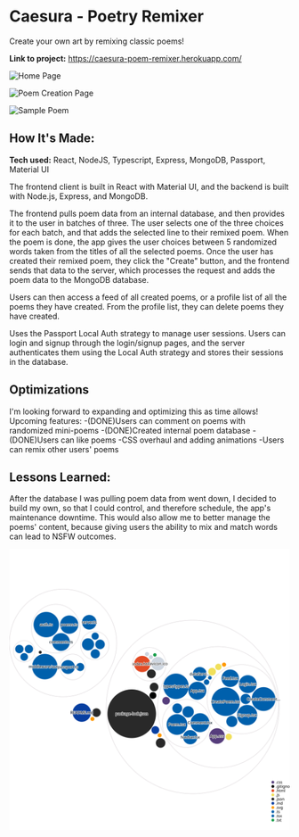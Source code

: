 # Caesura - Poetry Remixer
Create your own art by remixing classic poems!

**Link to project:** https://caesura-poem-remixer.herokuapp.com/

![Home Page](https://i.ibb.co/WFTxLhg/Caesura2.png)

![Poem Creation Page](https://i.ibb.co/rt1Tm2F/Caesura1.png)

![Sample Poem](https://i.ibb.co/TWFvFDC/Caesura3.png)

## How It's Made:

**Tech used:** React, NodeJS, Typescript, Express, MongoDB, Passport, Material UI

The frontend client is built in React with Material UI, and the backend is built with Node.js, Express, and MongoDB. 

The frontend pulls poem data from an internal database, and then provides it to the user in batches of three. The user selects one of the three choices for each batch, and that adds the selected line to their remixed poem. When the poem is done, the app gives the user choices between 5 randomized words taken from the titles of all the selected poems. Once the user has created their remixed poem, they click the "Create" button, and the frontend sends that data to the server, which processes the request and adds the poem data to the MongoDB database. 

Users can then access a feed of all created poems, or a profile list of all the poems they have created. From the profile list, they can delete poems they have created.

Uses the Passport Local Auth strategy to manage user sessions. Users can login and signup through the login/signup pages, and the server authenticates them using the Local Auth strategy and stores their sessions in the database.

## Optimizations

I'm looking forward to expanding and optimizing this as time allows!
Upcoming features:
-(DONE)Users can comment on poems with randomized mini-poems
-(DONE)Created internal poem database
-(DONE)Users can like poems
-CSS overhaul and adding animations
-Users can remix other users' poems

## Lessons Learned:

After the database I was pulling poem data from went down, I decided to build my own, so that I could control, and therefore schedule, the app's maintenance downtime. 
This would also allow me to better manage the poems' content, because giving users the ability to mix and match words can lead to NSFW outcomes.

![Visualization of this repo](./diagram.svg)
